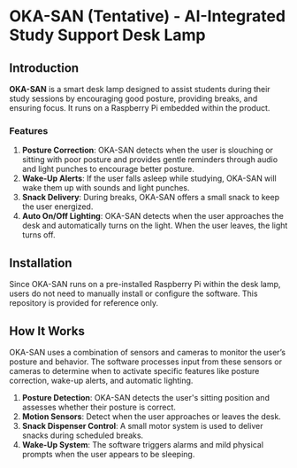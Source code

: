 # OKA-SAN (Tentative) - AI-Integrated Study Support Desk Lamp

## Introduction
**OKA-SAN** is a smart desk lamp designed to assist students during their study sessions by encouraging good posture, providing breaks, and ensuring focus. It runs on a Raspberry Pi embedded within the product.

### Features

1. **Posture Correction**: OKA-SAN detects when the user is slouching or sitting with poor posture and provides gentle reminders through audio and light punches to encourage better posture.
2. **Wake-Up Alerts**: If the user falls asleep while studying, OKA-SAN will wake them up with sounds and light punches.
3. **Snack Delivery**: During breaks, OKA-SAN offers a small snack to keep the user energized.
4. **Auto On/Off Lighting**: OKA-SAN detects when the user approaches the desk and automatically turns on the light. When the user leaves, the light turns off.

## Installation

Since OKA-SAN runs on a pre-installed Raspberry Pi within the desk lamp, users do not need to manually install or configure the software. This repository is provided for reference only.

## How It Works

OKA-SAN uses a combination of sensors and cameras to monitor the user’s posture and behavior. The software processes input from these sensors or cameras to determine when to activate specific features like posture correction, wake-up alerts, and automatic lighting.

1. **Posture Detection**: OKA-SAN detects the user's sitting position and assesses whether their posture is correct.
2. **Motion Sensors**: Detect when the user approaches or leaves the desk.
3. **Snack Dispenser Control**: A small motor system is used to deliver snacks during scheduled breaks.
4. **Wake-Up System**: The software triggers alarms and mild physical prompts when the user appears to be sleeping.
